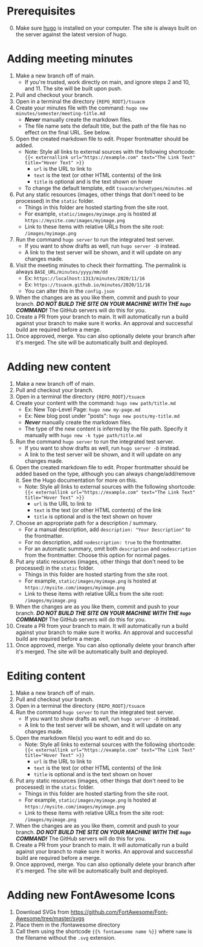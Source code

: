 # Prerequisites
0. Make sure [hugo](https://gohugo.io/getting-started/installing) is installed on your computer. The site is always built on the server against the latest version of hugo.

# Adding meeting minutes

1. Make a new branch off of main.
    + If you're trusted, work directly on main, and ignore steps 2 and 10, and 11. The site will be built upon push. 
2. Pull and checkout your branch.
3. Open in a terminal the directory `{REPO_ROOT}/tsuacm`
4. Create your minutes file with the command: `hugo new minutes/semester/meeting-title.md`
    + ***Never*** manually create the markdown files.
    + The file name sets the default title, but the path of the file has no effect on the final URL. See below.
5. Open the created markdown file to edit. Proper frontmatter should be added.
    + Note: Style all links to external sources with the following shortcode: `{{< externallink url="https://example.com" text="The Link Text" title="Hover Text" >}}`
        + `url` is the URL to link to
        + `text` is the text (or other HTML contents) of the link
        + `title` is optional and is the text shown on hover
    + To change the default template, edit `tsuacm/archetypes/minutes.md`
6. Put any static resources (images, other things that don't need to be processed) in the `static` folder.
    + Things in this folder are hosted starting from the site root.
    + For example, `static/images/myimage.png` is hosted at `https://mysite.com/images/myimage.png`
    + Link to these items with relative URLs from the site root: `/images/myimage.png`
7. Run the command `hugo server` to run the integrated test server.
    + If you want to show drafts as well, run `hugo server -D` instead.
    + A link to the test server will be shown, and it will update on any changes made.
8. Visit the meeting minutes to check their formatting. The permalink is always `BASE_URL/minutes/yyyy/mm/dd`
    + Ex: `https://localhost:1313/minutes/2020/11/16`
    + Ex: `https://tsuacm.github.io/minutes/2020/11/16`
    + You can alter this in the `config.json`
9.  When the changes are as you like them, commit and push to your branch. ***DO NOT BUILD THE SITE ON YOUR MACHINE WITH THE `hugo` COMMAND!*** The GitHub servers will do this for you.
10.  Create a PR from your branch to main. It will automatically run a build against your branch to make sure it works. An approval and successful build are required before a merge.
11.  Once approved, merge. You can also optionally delete your branch after it's merged. The site will be automatically built and deployed.
# Adding new content

1. Make a new branch off of main.
2. Pull and checkout your branch.
3. Open in a terminal the directory `{REPO_ROOT}/tsuacm`
4. Create your content with the command: `hugo new path/title.md`
    + Ex: New Top-Level Page: `hugo new my-page.md`
    + Ex: New blog post under "posts": `hugo new posts/my-title.md`
    + ***Never*** manually create the markdown files.
    + The type of the new content is inferred by the file path. Specify it manually with `hugo new -k type path/title.md`
5. Run the command `hugo server` to run the integrated test server.
    + If you want to show drafts as well, run `hugo server -D` instead.
    + A link to the test server will be shown, and it will update on any changes made.
6. Open the created markdown file to edit. Proper frontmatter should be added based on the type, although you can always change/add/remove it. See the Hugo documentation for more on this.
    + Note: Style all links to external sources with the following shortcode: `{{< externallink url="https://example.com" text="The Link Text" title="Hover Text" >}}`
        + `url` is the URL to link to
        + `text` is the text (or other HTML contents) of the link
        + `title` is optional and is the text shown on hover
7. Choose an appropriate path for a description / summary.
   + For a manual description, add `description: "Your Description"` to the frontmatter.
   + For no description, add `nodescription: true` to the frontmatter.
   + For an automatic summary, omit both `description` and `nodescription` from the frontmatter. Choose this option for normal pages.
8. Put any static resources (images, other things that don't need to be processed) in the `static` folder.
    + Things in this folder are hosted starting from the site root.
    + For example, `static/images/myimage.png` is hosted at `https://mysite.com/images/myimage.png`
    + Link to these items with relative URLs from the site root: `/images/myimage.png`
9.  When the changes are as you like them, commit and push to your branch. ***DO NOT BUILD THE SITE ON YOUR MACHINE WITH THE `hugo` COMMAND!*** The GitHub servers will do this for you.
10. Create a PR from your branch to main. It will automatically run a build against your branch to make sure it works. An approval and successful build are required before a merge.
11.  Once approved, merge. You can also optionally delete your branch after it's merged. The site will be automatically built and deployed.

# Editing content

1. Make a new branch off of main.
2. Pull and checkout your branch.
3. Open in a terminal the directory `{REPO_ROOT}/tsuacm`
4. Run the command `hugo server` to run the integrated test server.
    + If you want to show drafts as well, run `hugo server -D` instead.
    + A link to the test server will be shown, and it will update on any changes made.
5. Open the markdown file(s) you want to edit and do so.
    + Note: Style all links to external sources with the following shortcode: `{{< externallink url="https://example.com" text="The Link Text" title="Hover Text" >}}`
        + `url` is the URL to link to
        + `text` is the text (or other HTML contents) of the link
        + `title` is optional and is the text shown on hover
6. Put any static resources (images, other things that don't need to be processed) in the `static` folder.
    + Things in this folder are hosted starting from the site root.
    + For example, `static/images/myimage.png` is hosted at `https://mysite.com/images/myimage.png`
    + Link to these items with relative URLs from the site root: `/images/myimage.png`
7. When the changes are as you like them, commit and push to your branch. ***DO NOT BUILD THE SITE ON YOUR MACHINE WITH THE `hugo` COMMAND!*** The GitHub servers will do this for you.
8. Create a PR from your branch to main. It will automatically run a build against your branch to make sure it works. An approval and successful build are required before a merge.
9.  Once approved, merge. You can also optionally delete your branch after it's merged. The site will be automatically built and deployed.

# Adding new FontAwesome Icons

1. Download SVGs from https://github.com/FortAwesome/Font-Awesome/tree/master/svgs
2. Place them in the /fontawesome directory
3. Call them using the shortcode `{{% fontawesome name %}}` where `name` is the filename without the `.svg` extension.
